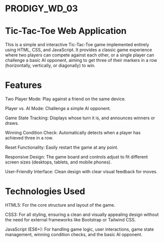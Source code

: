 # PRODIGY_WD_03

# Tic-Tac-Toe Web Application
This is a simple and interactive Tic-Tac-Toe game implemented entirely using HTML, CSS, and JavaScript. It provides a classic game experience where two players can compete against each other, or a single player can challenge a basic AI opponent, aiming to get three of their markers in a row (horizontally, vertically, or diagonally) to win.

# Features
Two Player Mode: Play against a friend on the same device.

Player vs. AI Mode: Challenge a simple AI opponent.

Game State Tracking: Displays whose turn it is, and announces winners or draws.

Winning Condition Check: Automatically detects when a player has achieved three in a row.

Reset Functionality: Easily restart the game at any point.

Responsive Design: The game board and controls adjust to fit different screen sizes (desktops, tablets, and mobile phones).

User-Friendly Interface: Clean design with clear visual feedback for moves.

# Technologies Used
HTML5: For the core structure and layout of the game.

CSS3: For all styling, ensuring a clean and visually appealing design without the need for external frameworks like Bootstrap or Tailwind CSS.

JavaScript (ES6+): For handling game logic, user interactions, game state management, winning condition checks, and the basic AI opponent.
